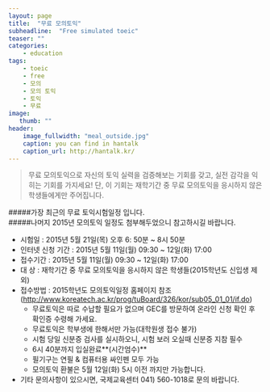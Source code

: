 ```yaml
---
layout: page
title:  "무료 모의토익"
subheadline:  "Free simulated toeic"
teaser: ""
categories:
    - education
tags:
    - toeic
    - free
    - 모의
    - 모의 토익
    - 토익
    - 무료
image:
   thumb: ""
header:
    image_fullwidth: "meal_outside.jpg"
    caption: you can find in hantalk
    caption_url: http://hantalk.kr/
---
```


> 무료 모의토익으로 자신의 토익 실력을 검증해보는 기회를 갖고, 실전 감각을 익히는 기회를 가지세요!
단, 이 기회는 재학기간 중 무료 모의토익을 응시하지 않은 학생들에게만 주어집니다.

#####가장 최근의 무료 토익시험일정 입니다.  
#####나머지 2015년 모의토익 일정도 첨부해두었으니 참고하시길 바랍니다.     

- 시험일 : 2015년 5월 21일(목) 오후 6: 50분 ~ 8시 50분
- 인터넷 신청 기간 : 2015년 5월 11일(월) 09:30 ~ 12일(화) 17:00
- 접수기간 : 2015년 5월 11일(월) 09:30 ~ 12일(화) 17:00
- 대 상 : 재학기간 중 무료 모의토익을 응시하지 않은 학생들(2015학년도 신입생 제외)
- 접수방법 : 2015학년도 모의토익일정 홈페이지 참조(<http://www.koreatech.ac.kr/prog/tuBoard/326/kor/sub05_01_01/if.do>)   
  - 무료토익은 따로 수납할 필요가 없으며 GEC를 방문하여 온라인 신청 확인 후 확인증 수령해 가세요.
  - 무료토익은 학부생에 한해서만 가능(대학원생 접수 불가)
  - 시험 당일 신분증 검사를 실시하오니, 시험 보러 오실때 신분증 지참 필수
  - 6시 40분까지 입실완료**(시간엄수)**
  - 필기구는 연필 & 컴퓨터용 싸인펜 모두 가능
  - 모의토익 환불은 5월 12일(화) 5시 이전 까지만 가능합니다.
- 기타 문의사항이 있으시면, 국제교육센터 041) 560-1018로 문의 바랍니다.
